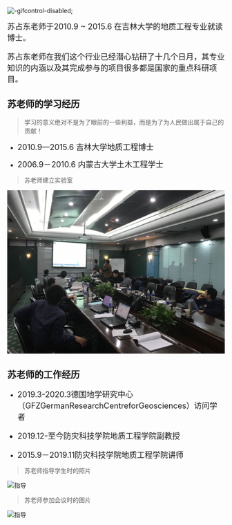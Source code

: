 ![](pics/title.gif "-gifcontrol-disabled;")

<font size=4>苏占东老师于2010.9 ~ 2015.6  在吉林大学的地质工程专业就读博士。

苏占东老师在我们这个行业已经潜心钻研了十几个日月，其专业知识的内涵以及其完成参与的项目很多都是国家的重点科研项目。

</font>

## 苏老师的学习经历

> 学习的意义绝对不是为了眼前的一些利益，而是为了为人民做出属于自己的贡献！

+ <font size=4>2010.9—2015.6  吉林大学地质工程博士

+ 2006.9－2010.6  内蒙古大学土木工程学士</font>
 > 苏老师建立实验室
>
 ![指导](pics/zds.png)
## 苏老师的工作经历

+ <font size=4>2019.3-2020.3德国地学研究中心（GFZGermanResearchCentreforGeosciences）访问学者

+ 2019.12-至今防灾科技学院地质工程学院副教授

+ 2015.9－2019.11防灾科技学院地质工程学院讲师</font>

> 苏老师指导学生时的照片
>
 ![指导](pics/zd.png)
 
 > 苏老师参加会议时的图片
>
 ![指导](pics/hy.png)